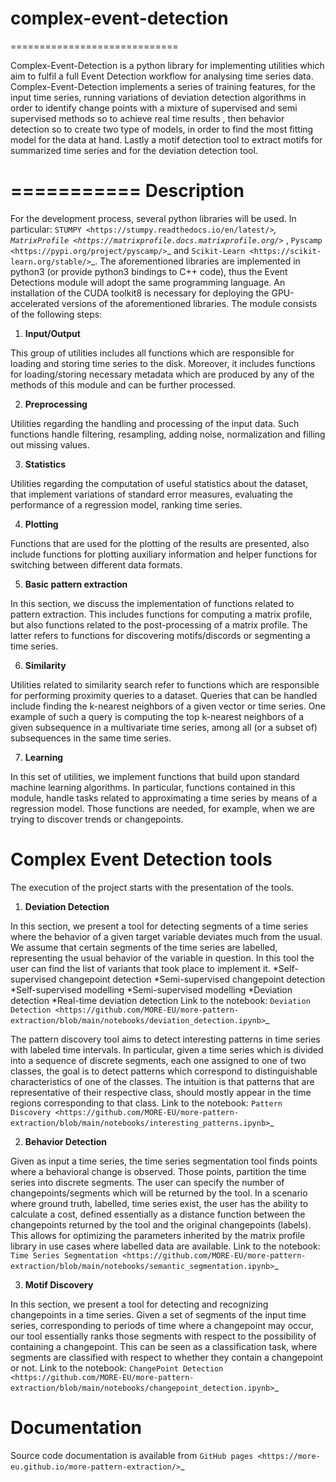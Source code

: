 # complex-event-detection
=============================

  Complex-Event-Detection is a python library for implementing utilities which aim to fulfil a full Event Detection  workflow for analysing time series data. Complex-Event-Detection implements a series of training features, for the input time series, running variations of deviation detection algorithms in order to identify change points with a mixture of supervised and semi supervised methods so to achieve real time results , then behavior detection so to create two type of models, in order to find the most fitting model for the data at hand. Lastly a motif detection tool to extract motifs for summarized time series and for the deviation detection tool.  
  
===========
Description
===========	
For the development process, several python libraries will be used. In particular: `STUMPY <https://stumpy.readthedocs.io/en/latest/>`_, `MatrixProfile <https://matrixprofile.docs.matrixprofile.org/>`_ , `Pyscamp <https://pypi.org/project/pyscamp/>`_ and `Scikit-Learn <https://scikit-learn.org/stable/>`_. The aforementioned libraries are implemented in python3 (or provide python3 bindings to C++ code), thus the Event Detections module will adopt the same programming language. An installation of the CUDA toolkit8 is necessary for deploying the GPU-accelerated versions of the aforementioned libraries. 
The module consists of the following steps:

1. **Input/Output**

  This group of utilities includes all functions which are responsible for loading and storing time series to the disk. Moreover, it includes functions for loading/storing necessary metadata which are produced by any of the methods of this module and can be further processed.

2. **Preprocessing**

  Utilities regarding the handling and processing of the input data. Such functions handle filtering, resampling, adding noise, normalization and filling out missing values.
  
3. **Statistics**

  Utilities regarding the computation of useful statistics about the dataset, that implement variations of standard error measures, evaluating the performance of a regression   model, ranking time series.
   
4. **Plotting**   

  Functions that are used for the plotting of the results are presented, also include functions for plotting auxiliary information and helper functions for switching between     different data formats. 
  
5. **Basic pattern extraction**

  In this section, we discuss the implementation of functions related to pattern extraction. This includes functions for computing a matrix profile, but also functions related to the post-processing of a matrix profile. The latter refers to functions for discovering motifs/discords or segmenting a time series.
   
6. **Similarity**
  
  Utilities related to similarity search refer to functions which are responsible for performing proximity queries to a dataset. Queries that can be handled include finding the k-nearest neighbors of a given vector or time series. One example of such a query is computing the top k-nearest neighbors of a given subsequence in a multivariate time series, among all (or a subset of) subsequences in the same time series.

7. **Learning**
  
  In this set of utilities, we implement functions that build upon standard machine learning algorithms. In particular, functions contained in this module, handle tasks related 
  to approximating a time series by means of a regression model. Those functions are needed, for example, when we are trying to discover trends or changepoints.    

Complex Event Detection tools
========================
  The execution of the project starts with the presentation of the tools. 

1. **Deviation Detection**

  In this section, we present a tool for detecting segments of a time series where the behavior of a given target variable deviates much from the usual. We assume that certain 
  segments of the time series are labelled, representing the usual behavior of the variable in question. In this tool the user can find the list of variants that took place to implement it.
  *Self-supervised changepoint detection
  *Semi-supervised changepoint detection
  *Self-supervised modelling
  *Semi-supervised modelling
  *Deviation detection
  *Real-time deviation detection
  Link to the notebook:  `Deviation Detection <https://github.com/MORE-EU/more-pattern-extraction/blob/main/notebooks/deviation_detection.ipynb>`_


  
  The pattern discovery tool aims to detect interesting patterns in time series with labeled time intervals. In particular, given a time series which is divided into a sequence 
  of discrete segments, each one assigned to one of two classes, the goal is to detect patterns which correspond to distinguishable characteristics of one of the classes. The 
  intuition is that patterns that are representative of their respective class, should mostly appear in the time regions corresponding to that class.
  Link to the notebook: `Pattern Discovery <https://github.com/MORE-EU/more-pattern-extraction/blob/main/notebooks/interesting_patterns.ipynb>`_

2. **Behavior Detection**

  Given as input a time series, the time series segmentation tool finds points where a behavioral change is observed. Those points, partition the time series into discrete 
  segments. The user can specify the number of changepoints/segments which will be returned by the tool. In a scenario where ground truth, labelled, time series exist, the user 
  has the ability to calculate a cost, defined essentially as a distance function between the changepoints returned by the tool and the original changepoints (labels). This 
  allows for optimizing the parameters inherited by the matrix profile library in use cases where labelled data are available. 
  Link to the notebook: `Time Series Segmentation <https://github.com/MORE-EU/more-pattern-extraction/blob/main/notebooks/semantic_segmentation.ipynb>`_

3. **Motif Discovery**

  In this section, we present a tool for detecting and recognizing changepoints in a time series. Given a set of segments of the input time series, corresponding to periods of 
  time where a changepoint may occur, our tool essentially ranks those segments with respect to the possibility of containing a changepoint. This can be seen as a classification 
  task, where segments are classified with respect to whether they contain a changepoint or not.
  Link to the notebook: `ChangePoint Detection <https://github.com/MORE-EU/more-pattern-extraction/blob/main/notebooks/changepoint_detection.ipynb>`_
  

Documentation
=============

Source code documentation is available from `GitHub pages <https://more-eu.github.io/more-pattern-extraction/>`_
